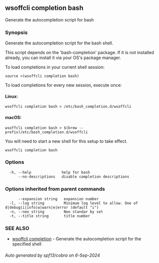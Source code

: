 ## wsoffcli completion bash

Generate the autocompletion script for bash

### Synopsis

Generate the autocompletion script for the bash shell.

This script depends on the 'bash-completion' package.
If it is not installed already, you can install it via your OS's package manager.

To load completions in your current shell session:

	source <(wsoffcli completion bash)

To load completions for every new session, execute once:

#### Linux:

	wsoffcli completion bash > /etc/bash_completion.d/wsoffcli

#### macOS:

	wsoffcli completion bash > $(brew --prefix)/etc/bash_completion.d/wsoffcli

You will need to start a new shell for this setup to take effect.


```
wsoffcli completion bash
```

### Options

```
  -h, --help              help for bash
      --no-descriptions   disable completion descriptions
```

### Options inherited from parent commands

```
      --expansion string   expansion number
  -l, --log string         Minimum log level to allow. One of d|debug|i|info|w|warn|e|error (default "i")
  -n, --neo string         Neo standar by set
  -t, --title string       title number
```

### SEE ALSO

* [wsoffcli completion](doc/wsoffcli_completion.md)	 - Generate the autocompletion script for the specified shell

###### Auto generated by spf13/cobra on 6-Sep-2024
